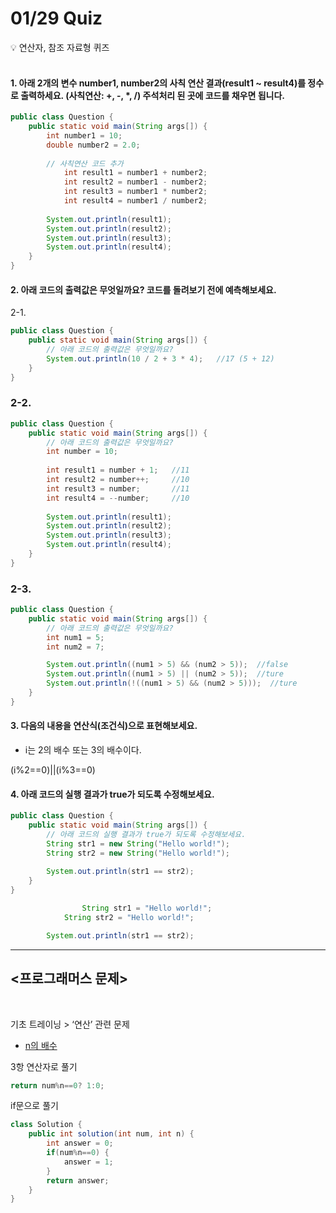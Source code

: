 # 01/29 Quiz


💡 연산자, 참조 자료형 퀴즈 <br><br>


#### 1. 아래 2개의 변수 number1, number2의 사칙 연산 결과(result1 ~ result4)를 정수로 출력하세요. (사칙연산: +, -, *, /) 주석처리 된 곳에 코드를 채우면 됩니다.

```java
public class Question {
    public static void main(String args[]) {
        int number1 = 10;
        double number2 = 2.0;
        
        // 사칙연산 코드 추가
			int result1 = number1 + number2;
			int result2 = number1 - number2;
			int result3 = number1 * number2;
			int result4 = number1 / number2;
        
        System.out.println(result1);
        System.out.println(result2);
        System.out.println(result3);
        System.out.println(result4);
    }
}
```

#### 2. 아래 코드의 출력값은 무엇일까요? 코드를 돌려보기 전에 예측해보세요.
2-1.

```java
public class Question {
    public static void main(String args[]) {
        // 아래 코드의 출력값은 무엇일까요?
        System.out.println(10 / 2 + 3 * 4);   //17 (5 + 12)
    }
}
```

### 2-2.

```java
public class Question {
    public static void main(String args[]) {
        // 아래 코드의 출력값은 무엇일까요?
        int number = 10;
        
        int result1 = number + 1;   //11
        int result2 = number++;     //10
        int result3 = number;       //11
        int result4 = --number;     //10
        
        System.out.println(result1);
        System.out.println(result2);
        System.out.println(result3);
        System.out.println(result4);
    }
}
```

### 2-3.

```java
public class Question {
    public static void main(String args[]) {
        // 아래 코드의 출력값은 무엇일까요?
        int num1 = 5;
        int num2 = 7;

        System.out.println((num1 > 5) && (num2 > 5));  //false
        System.out.println((num1 > 5) || (num2 > 5));  //ture
        System.out.println(!((num1 > 5) && (num2 > 5)));  //ture
    }
}
```

#### 3. 다음의 내용을 연산식(조건식)으로 표현해보세요.

- i는 2의 배수 또는 3의 배수이다.

(i%2==0)||(i%3==0)

#### 4. 아래 코드의 실행 결과가 true가 되도록 수정해보세요.

```java
public class Question {
    public static void main(String args[]) {
        // 아래 코드의 실행 결과가 true가 되도록 수정해보세요.
        String str1 = new String("Hello world!");
        String str2 = new String("Hello world!");
        
        System.out.println(str1 == str2);
    }
}
```

```java
				String str1 = "Hello world!";
		    String str2 = "Hello world!";

        System.out.println(str1 == str2);
```

---
## <프로그래머스 문제> 
<br>

기초 트레이닝 > ‘연산’ 관련 문제

- [n의 배수](https://school.programmers.co.kr/learn/courses/30/lessons/181937)

 3항 연산자로 풀기

```java
return num%n==0? 1:0;
```

if문으로 풀기
```java
class Solution {
	public int solution(int num, int n) {
		int answer = 0;
		if(num%n==0) {
			answer = 1;
		}
		return answer;
	}
}
```
